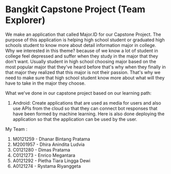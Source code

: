 # Bangkit Capstone Project (Team Explorer)
We make an application that called Major.ID for our Capstone Project. The purpose of this application is helping high school student or graduated high schools student
to know more about detail information major in college. Why we interested in this theme? because of we know a lot of student in college feel depressed and suffer when they study
in the major that they don't want. Usually student in high school choosing major based on the most popular major that they've heard before that's why when they finally in that
major they realized that this major is not their passion. That's why we need to make sure that high school student know more about what will they have to take in the major they choose.

What we've done in our capstone project based on our learning path:
1. Android: Create applications that are used as media for users and also use APIs from the cloud so that they can connect bot responses that have been formed by machine learning. Here is also done deploying the application so that the application can be used by the user.

My Team :
1. M0121259 - Dhanar Bintang Pratama
2. M2001957 - Dhira Anindita Ludvia
3. C0121280 - Dimas Pratama
4. C0121273 - Enrico Megantara
5. A0121292 - Pietha Tiara Lingga Dewi
6. A0121274 - Rystama Riyanggeta

